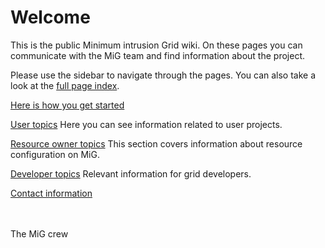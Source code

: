 # Welcome #
This is the public Minimum intrusion Grid wiki. On these pages you can communicate with the MiG team and find information about the project.

Please use the sidebar to navigate through the pages. You can also take a look at the [full page index](http://code.google.com/p/migrid/w/list).


[Here is how you get started](GettingStarted.md)

[User topics](UserTopics.md) Here you can see information related to user projects.

[Resource owner topics](ResourceOwnerTopics.md) This section covers information about resource configuration on MiG.

[Developer topics](DeveloperTopics.md) Relevant information for grid developers.


[Contact information](ContactUs.md)



<br>
<br>
The MiG crew